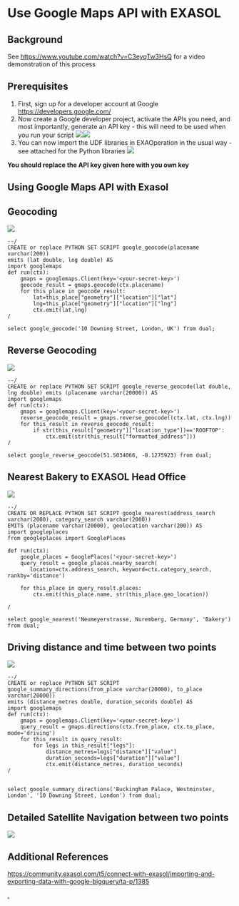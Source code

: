 # Use Google Maps API with EXASOL 
## Background

See <https://www.youtube.com/watch?v=C3eyqTw3HsQ> for a video demonstration of this process

## Prerequisites

1. First, sign up for a developer account at Google <https://developers.google.com/>
2. Now create a Google developer project, activate the APIs you need, and most importantly, generate an API key - this will need to be used when you run your script ![](images/Slide5.JPG)![](images/Slide6.JPG)
3. You can now import the UDF libraries in EXAOperation in the usual way - see attached for the Python libraries ![](images/Slide7.JPG)

**You should replace the API key given here with you own key**

## Using Google Maps API with Exasol

## Geocoding

![](images/Slide9.jpg)


```"code
--/
CREATE or replace PYTHON SET SCRIPT google_geocode(placename varchar(200)) 
emits (lat double, lng double) AS
import googlemaps
def run(ctx):
	gmaps = googlemaps.Client(key='<your-secret-key>')
	geocode_result = gmaps.geocode(ctx.placename)
	for this_place in geocode_result:
		lat=this_place["geometry"]["location"]["lat"]
		lng=this_place["geometry"]["location"]["lng"]
		ctx.emit(lat,lng)
/

select google_geocode('10 Downing Street, London, UK') from dual;
```
## Reverse Geocoding

![](images/Slide10.jpg)


```"code
--/
CREATE or replace PYTHON SET SCRIPT google_reverse_geocode(lat double, lng double) emits (placename varchar(20000)) AS
import googlemaps
def run(ctx):
	gmaps = googlemaps.Client(key='<your-secret-key>')
	reverse_geocode_result = gmaps.reverse_geocode((ctx.lat, ctx.lng))
	for this_result in reverse_geocode_result:
		if str(this_result["geometry"]["location_type"])=='ROOFTOP':
			ctx.emit(str(this_result["formatted_address"]))
/

select google_reverse_geocode(51.5034066, -0.1275923) from dual;
```
## Nearest Bakery to EXASOL Head Office

![](images/Slide8.jpg)


```"code
--/
CREATE OR REPLACE PYTHON SET SCRIPT google_nearest(address_search varchar(2000), category_search varchar(2000)) 
EMITS (placename varchar(20000), geolocation varchar(200)) AS
import googleplaces
from googleplaces import GooglePlaces

def run(ctx):
	google_places = GooglePlaces('<your-secret-key>')
	query_result = google_places.nearby_search(
	   location=ctx.address_search, keyword=ctx.category_search, rankby='distance')

	for this_place in query_result.places:
		ctx.emit(this_place.name, str(this_place.geo_location))

/

select google_nearest('Neumeyerstrasse, Nuremberg, Germany', 'Bakery') from dual;
```
## Driving distance and time between two points

![](images/Slide11.jpg)


```"code
--/
CREATE or replace PYTHON SET SCRIPT google_summary_directions(from_place varchar(20000), to_place varchar(20000)) 
emits (distance_metres double, duration_seconds double) AS
import googlemaps
def run(ctx):
	gmaps = googlemaps.Client(key='<your-secret-key>')
	query_result = gmaps.directions(ctx.from_place, ctx.to_place, mode='driving')
	for this_result in query_result:
		for legs in this_result["legs"]:
			distance_metres=legs["distance"]["value"]
			duration_seconds=legs["duration"]["value"]
			ctx.emit(distance_metres, duration_seconds)
/


select google_summary_directions('Buckingham Palace, Westminster, London', '10 Downing Street, London') from dual;
```
## Detailed Satellite Navigation between two points

![](images/Slide12.jpg)

## Additional References

<https://community.exasol.com/t5/connect-with-exasol/importing-and-exporting-data-with-google-bigquery/ta-p/1385>

[.](https://community.exasol.com/t5/connect-with-exasol/importing-and-exporting-data-with-google-bigquery/ta-p/1385)

